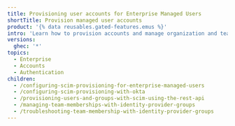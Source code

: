 ```yaml
---
title: Provisioning user accounts for Enterprise Managed Users
shortTitle: Provision managed user accounts
product: '{% data reusables.gated-features.emus %}'
intro: 'Learn how to provision accounts and manage organization and team membership for users of your {% data variables.enterprise.prodname_emu_enterprise %}.'
versions:
  ghec: '*'
topics:
  - Enterprise
  - Accounts
  - Authentication
children:
  - /configuring-scim-provisioning-for-enterprise-managed-users
  - /configuring-scim-provisioning-with-okta
  - /provisioning-users-and-groups-with-scim-using-the-rest-api
  - /managing-team-memberships-with-identity-provider-groups
  - /troubleshooting-team-membership-with-identity-provider-groups
---
```

